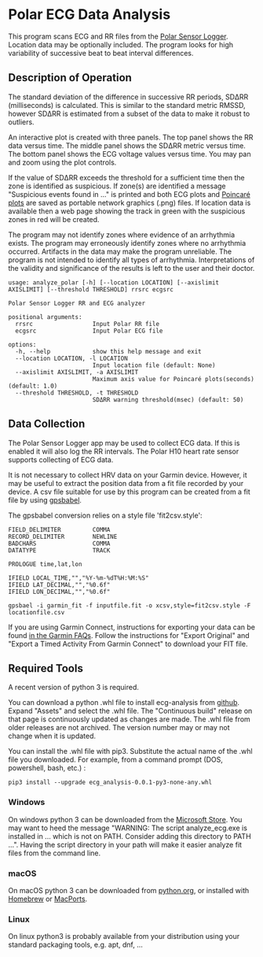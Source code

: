 # Polar ECG Data Analysis

This program scans ECG and RR files from the [Polar Sensor Logger](https://play.google.com/store/apps/details?id=com.j_ware.polarsensorlogger).  Location data may be optionally included.  The program looks for high variability of successive beat to beat interval differences.

## Description of Operation

The standard deviation of the difference in successive RR periods, SDΔRR (milliseconds) is calculated.  This is similar to the standard metric RMSSD, however SDΔRR is estimated from a subset of the data to make it robust to outliers.

An interactive plot is created with three panels.  The top panel shows the RR data versus time.  The middle panel shows the SDΔRR metric versus time.  The bottom panel shows the ECG voltage values versus time.  You may pan and zoom using the plot controls.

If the value of SDΔRR exceeds the threshold for a sufficient time then the zone is identified as suspicious.  If zone(s) are identified a message "Suspicious events found in ..." is printed and both ECG plots and [Poincaré plots](https://en.wikipedia.org/wiki/Poincar%C3%A9_plot) are saved as portable network graphics (.png) files.  If location data is available then a web page showing the track in green with the suspicious zones in red will be created.

The program may not identify zones where evidence of an arrhythmia exists.  The program may erroneously identify zones where no arrhythmia occurred.  Artifacts in the data may make the program unreliable.  The program is not intended to identify all types of arrhythmia.  Interpretations of the validity and significance of the results is left to the user and their doctor.

```
usage: analyze_polar [-h] [--location LOCATION] [--axislimit AXISLIMIT] [--threshold THRESHOLD] rrsrc ecgsrc

Polar Sensor Logger RR and ECG analyzer

positional arguments:
  rrsrc                 Input Polar RR file
  ecgsrc                Input Polar ECG file

options:
  -h, --help            show this help message and exit
  --location LOCATION, -l LOCATION
                        Input location file (default: None)
  --axislimit AXISLIMIT, -a AXISLIMIT
                        Maximum axis value for Poincaré plots(seconds) (default: 1.0)
  --threshold THRESHOLD, -t THRESHOLD
                        SDΔRR warning threshold(msec) (default: 50)
```

## Data Collection

The Polar Sensor Logger app may be used to collect ECG data.  If this is enabled it will also log the RR intervals.  The Polar H10 heart rate sensor supports collecting of ECG data.

It is not necessary to collect HRV data on your Garmin device.  However, it may be useful to extract the position data from a fit file recorded by your device.  A csv file suitable for use by this program can be created from a fit file by using [gpsbabel](https://www.gpsbabel.org).

The gpsbabel conversion relies on a style file 'fit2csv.style':
```
FIELD_DELIMITER         COMMA
RECORD_DELIMITER        NEWLINE
BADCHARS                COMMA
DATATYPE                TRACK

PROLOGUE time,lat,lon

IFIELD LOCAL_TIME,"","%Y-%m-%dT%H:%M:%S"
IFIELD LAT_DECIMAL,"","%0.6f"
IFIELD LON_DECIMAL,"","%0.6f"
```

```
gpsbael -i garmin_fit -f inputfile.fit -o xcsv,style=fit2csv.style -F locationfile.csv
```

If you are using Garmin Connect, instructions for exporting your data can be found [in the Garmin FAQs](https://support.garmin.com/en-US/?faq=W1TvTPW8JZ6LfJSfK512Q8).  Follow the instructions for "Export Original" and "Export a Timed Activity From Garmin Connect" to download your FIT file.

## Required Tools

A recent version of python 3 is required. 

You can download a python .whl file to install ecg-analysis from [github](https://github.com/tsteven4/ecg-analysis/releases).  Expand "Assets" and select the .whl file.  The "Continuous build" release on that page is continuously updated as changes are made.  The .whl file from older releases are not archived.  The version number may or may not change when it is updated.

You can install the .whl file with pip3.  Substitute the actual name of the .whl file you downloaded.  For example, from a command prompt (DOS, powershell, bash, etc.) :
```
pip3 install --upgrade ecg_analysis-0.0.1-py3-none-any.whl
```

### Windows

On windows python 3 can be downloaded from the [Microsoft Store](https://apps.microsoft.com/store/detail/python-310/9PJPW5LDXLZ5).  You may want to heed the message "WARNING: The script analyze_ecg.exe is installed in ... which is not on PATH.  Consider adding this directory to PATH ...".  Having the script directory in your path will make it easier analyze fit files from the command line.

### macOS

On macOS python 3 can be downloaded from [python.org](https://www.python.org/downloads/macos/), or installed with [Homebrew](https://brew.sh/) or [MacPorts](https://ports.macports.org/).

### Linux

On linux python3 is probably available from your distribution using your standard packaging tools, e.g. apt, dnf, ...
